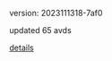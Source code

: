 version: 2023111318-7af0

updated 65 avds

[details](https://github.com/0x74f917491bfa7ebfa379/ali_avd_db/blob/master/change_log/2023/11/13/18/7af0.txt)